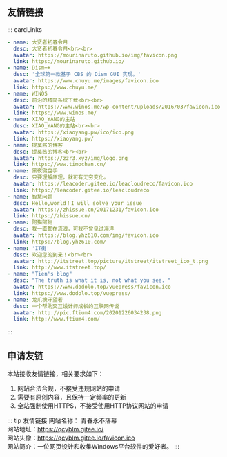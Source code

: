 ## 友情链接

::: cardLinks
```yaml
- name: 大贤者初春令月
  desc: 大贤者初春令月<br><br>
  avatar: https://mourinaruto.github.io/img/favicon.png
  link: https://mourinaruto.github.io/
- name: Dism++
  desc: '全球第一款基于 CBS 的 Dism GUI 实现。'
  avatar: https://www.chuyu.me/images/favicon.ico
  link: https://www.chuyu.me/
- name: WINOS
  desc: 前沿的精简系统下载<br><br>
  avatar: https://www.winos.me/wp-content/uploads/2016/03/favicon.ico
  link: https://www.winos.me/
- name: XIAO_YANG的主站
  desc: XIAO_YANG的主站<br><br>
  avatar: https://xiaoyang.pw/ico/ico.png
  link: https://xiaoyang.pw/
- name: 提莫酱的博客
  desc: 提莫酱的博客<br><br>
  avatar: https://zzr3.xyz/img/logo.png
  link: https://www.timochan.cn/
- name: 黑夜键盘手
  desc: 只要理解原理，就可有无穷变化。
  avatar: https://leacoder.gitee.io/leacloudreco/favicon.ico
  link: https://leacoder.gitee.io/leacloudreco
- name: 智慧问题
  desc: Hello,world！I will solve your issue
  avatar: https://zhissue.cn/20171231/favicon.ico
  link: https://zhissue.cn/
- name: 阿猫阿狗
  desc: 我一直都在流浪，可我不曾见过海洋
  avatar: https://blog.yhz610.com/img/favicon.ico
  link: https://blog.yhz610.com/
- name: 'IT街'
  desc: 欢迎您的到来！<br><br>
  avatar: http://itstreet.top/picture/itstreet/itstreet_ico_t.png
  link: http://www.itstreet.top/
- name: "Tien's blog"
  desc: "The truth is what it is, not what you see. "
  avatar: https://www.dodolo.top/vuepress/favicon.ico
  link: https://www.dodolo.top/vuepress/
- name: 龙爪槐守望者
  desc: 一个帮助交互设计师成长的互联网传说
  avatar: http://pic.ftium4.com/20201226034238.png
  link: http://www.ftium4.com/
```
::: 

## 申请友链

本站接收友情链接，相关要求如下：

1. 网站合法合规，不接受违规网站的申请
2. 需要有原创内容，且保持一定频率的更新
3. 全站强制使用HTTPS，不接受使用HTTP协议网站的申请

::: tip 友情链接
网站名称： 青春永不落幕  
网站地址：https://qcyblm.gitee.io/  
网站头像：https://qcyblm.gitee.io/favicon.ico  
网站简介：一位网页设计和收集Windows平台软件的爱好者。
:::

<Vssue :title="$title" />